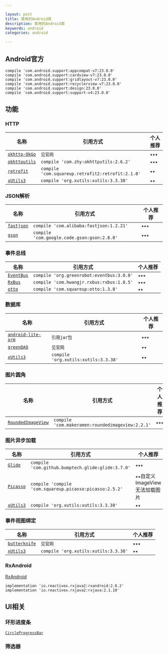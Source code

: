 ```yaml
---

layout: post
title: 常用的Android库
description: 常用的Android库
keywords: android
categories: android

---
```


## Android官方

```
compile 'com.android.support:appcompat-v7:23.0.0'
compile 'com.android.support:cardview-v7:23.0.0'
compile 'com.android.support:gridlayout-v7:23.0.0'
compile 'com.android.support:recyclerview-v7:23.0.0'
compile 'com.android.support:design:23.0.0'
compile 'com.android.support:support-v4:23.0.0'
```



## 功能

### HTTP

|名称|引用方式|个人推荐|
|---|---|---|
|[`okhttp-OkGo`](https://github.com/jeasonlzy/okhttp-OkGo)|`见官网`|`★★★`|
|[`okhttputils`](https://github.com/hongyangAndroid/okhttputils)|`compile 'com.zhy:okhttputils:2.6.2'`|`★★★`|
|[`retrofit`](https://github.com/square/retrofit)|`compile 'com.squareup.retrofit2:retrofit:2.1.0'`|`★★`|
|[`xUtils3`](https://github.com/wyouflf/xUtils3)|`compile 'org.xutils:xutils:3.3.38'`|`★★`|

### JSON解析

|名称|引用方式|个人推荐|
|---|---|---|
|[`fastjson`](https://github.com/alibaba/fastjson)|`compile 'com.alibaba:fastjson:1.2.21'`|`★★★`|
|[`gson`](https://github.com/google/gson)|`compile 'com.google.code.gson:gson:2.8.0'`|`★★★`|


### 事件总线

|名称|引用方式|个人推荐|
|---|---|---|
|[`EventBus`](https://github.com/greenrobot/EventBus)|`compile 'org.greenrobot:eventbus:3.0.0'`|`★★★`|
|[`RxBus`](https://github.com/AndroidKnife/RxBus)|`compile 'com.hwangjr.rxbus:rxbus:1.0.5'`|`★★★`|
|[`otto`](https://github.com/square/otto)|`compile 'com.squareup:otto:1.3.8'`|`★★`|

### 数据库

|名称|引用方式|个人推荐|
|---|---|---|
|[`android-lite-orm`](https://github.com/litesuits/android-lite-orm)|`引用jar包`|`★★★`|
|[`greenDAO`](https://github.com/greenrobot/greenDAO)|`见官网`|`★★`|
|[`xUtils3`](https://github.com/wyouflf/xUtils3)|`compile 'org.xutils:xutils:3.3.38'`|`★★`|

### 图片圆角

|名称|引用方式|个人推荐|
|---|---|---|
|[`RoundedImageView`](https://github.com/vinc3m1/RoundedImageView)|`compile 'com.makeramen:roundedimageview:2.2.1'`|`★★★`|

### 图片异步加载

|名称|引用方式|个人推荐|
|---|---|---|
|[`Glide`](https://github.com/bumptech/glide)|`compile 'com.github.bumptech.glide:glide:3.7.0'`|`★★★`|
|[`Picasso`](https://github.com/square/picasso)|`compile 'compile 'com.squareup.picasso:picasso:2.5.2'`|`★★`自定义ImageView无法加载图片|
|[`xUtils3`](https://github.com/wyouflf/xUtils3)|`compile 'org.xutils:xutils:3.3.38'`|`★★`|

### 事件视图绑定

|名称|引用方式|个人推荐|
|---|---|---|
|[`butterknife`](https://github.com/JakeWharton/butterknife)|`见官网`|`★★★`|
|[`xUtils3`](https://github.com/wyouflf/xUtils3)|`compile 'org.xutils:xutils:3.3.38'`|`★★`|

### RxAndroid

[RxAndroid](https://github.com/ReactiveX/RxAndroid)

```
implementation 'io.reactivex.rxjava2:rxandroid:2.0.2'
implementation 'io.reactivex.rxjava2:rxjava:2.1.10'
```



## UI相关

### 环形进度条

 [`CircleProgressBar`](https://github.com/dinuscxj/CircleProgressBar)

### 筛选器

 